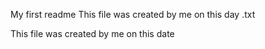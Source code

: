 My first readme
This file was created by me on this day
.txt



This file was created by me on this date
